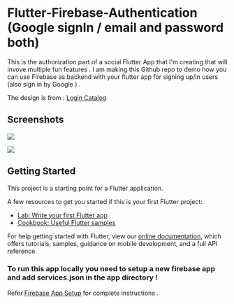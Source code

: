 # Flutter-Firebase-Authentication (Google signIn / email and password both)

This is the authorization part of a social Flutter App that I'm creating that will invove multiple fun features .
I am making this Github repo to demo how you can use Firebase as backend with your flutter app for signing up/in users (also sign in by Google ) .

The design is from : [Login Catalog](https://github.com/david-legend/login_catalog)

## Screenshots 

![](https://github.com/parthpanchal123/Flutter-Firebase-Authentication/blob/master/Screenshots/LogIN_framed.png)

![](https://github.com/parthpanchal123/Flutter-Firebase-Authentication/blob/master/Screenshots/SignUp_framed.png)



## Getting Started

This project is a starting point for a Flutter application.

A few resources to get you started if this is your first Flutter project:

- [Lab: Write your first Flutter app](https://flutter.dev/docs/get-started/codelab)
- [Cookbook: Useful Flutter samples](https://flutter.dev/docs/cookbook)

For help getting started with Flutter, view our
[online documentation](https://flutter.dev/docs), which offers tutorials,
samples, guidance on mobile development, and a full API reference.

### To run this app locally you need to setup a new firebase app and add services.json in the app directory !
Refer [Firebase App Setup](https://firebase.google.com/docs?authuser=0) for complete instructions .
